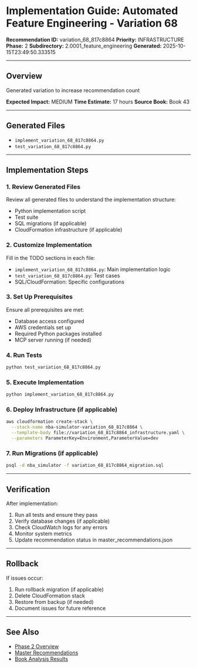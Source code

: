 # Implementation Guide: Automated Feature Engineering - Variation 68

**Recommendation ID:** variation_68_817c8864
**Priority:** INFRASTRUCTURE
**Phase:** 2
**Subdirectory:** 2.0001_feature_engineering
**Generated:** 2025-10-15T23:49:50.333515

---

## Overview

Generated variation to increase recommendation count

**Expected Impact:** MEDIUM
**Time Estimate:** 17 hours
**Source Book:** Book 43

---

## Generated Files

- `implement_variation_68_817c8864.py`
- `test_variation_68_817c8864.py`

---

## Implementation Steps

### 1. Review Generated Files

Review all generated files to understand the implementation structure:
- Python implementation script
- Test suite
- SQL migrations (if applicable)
- CloudFormation infrastructure (if applicable)

### 2. Customize Implementation

Fill in the TODO sections in each file:
- `implement_variation_68_817c8864.py`: Main implementation logic
- `test_variation_68_817c8864.py`: Test cases
- SQL/CloudFormation: Specific configurations

### 3. Set Up Prerequisites

Ensure all prerequisites are met:
- Database access configured
- AWS credentials set up
- Required Python packages installed
- MCP server running (if needed)

### 4. Run Tests

```bash
python test_variation_68_817c8864.py
```

### 5. Execute Implementation

```bash
python implement_variation_68_817c8864.py
```

### 6. Deploy Infrastructure (if applicable)

```bash
aws cloudformation create-stack \
  --stack-name nba-simulator-variation_68_817c8864 \
  --template-body file://variation_68_817c8864_infrastructure.yaml \
  --parameters ParameterKey=Environment,ParameterValue=dev
```

### 7. Run Migrations (if applicable)

```bash
psql -d nba_simulator -f variation_68_817c8864_migration.sql
```

---

## Verification

After implementation:
1. Run all tests and ensure they pass
2. Verify database changes (if applicable)
3. Check CloudWatch logs for any errors
4. Monitor system metrics
5. Update recommendation status in master_recommendations.json

---

## Rollback

If issues occur:
1. Run rollback migration (if applicable)
2. Delete CloudFormation stack
3. Restore from backup (if needed)
4. Document issues for future reference

---

## See Also

- [Phase 2 Overview](/Users/ryanranft/nba-simulator-aws/docs/phases/phase_2/)
- [Master Recommendations](/Users/ryanranft/nba-mcp-synthesis/analysis_results/master_recommendations.json)
- [Book Analysis Results](/Users/ryanranft/nba-mcp-synthesis/analysis_results/)
